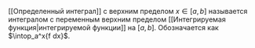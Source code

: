 [[Определенный интеграл]] с верхним пределом $x \in [a,b]$ называется интегралом с переменным верхним пределом [[Интегрируемая функция|интегрируемой функции]] на $[a,b]$. Обозначается как $\intop_a^x{f dx}$.